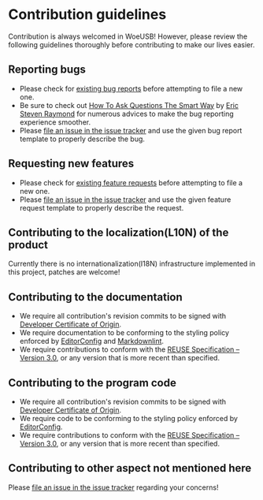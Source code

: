 # Contribution guidelines

Contribution is always welcomed in WoeUSB!  However, please review the following guidelines thoroughly before contributing to make our lives easier.

## Reporting bugs

* Please check for [existing bug reports](https://github.com/WoeUSB/WoeUSB/issues?q=is%3Aissue+label%3Abug+) before attempting to file a new one.
* Be sure to check out [How To Ask Questions The Smart Way](http://www.catb.org/~esr/faqs/smart-questions.html) by [Eric Steven Raymond](http://www.catb.org/~esr/) for numerous advices to make the bug reporting experience smoother.
* Please [file an issue in the issue tracker](https://github.com/WoeUSB/WoeUSB/issues/new) and use the given bug report template to properly describe the bug.

## Requesting new features

* Please check for [existing feature requests](https://github.com/WoeUSB/WoeUSB/issues?q=is%3Aissue+label%3Aenhancement+) before attempting to file a new one.
* Please [file an issue in the issue tracker](https://github.com/WoeUSB/WoeUSB/issues/new) and use the given feature request template to properly describe the request.

## Contributing to the localization(L10N) of the product

Currently there is no internationalization(I18N) infrastructure implemented in this project, patches are welcome!

## Contributing to the documentation

* We require all contribution's revision commits to be signed with [Developer Certificate of Origin](https://developercertificate.org/).
* We require documentation to be conforming to the styling policy enforced by [EditorConfig](.editorconfig) and [Markdownlint](.markdownlint.yml).
* We require contributions to conform with the [REUSE Specification – Version 3.0](https://reuse.software/spec/), or any version that is more recent than specified.

## Contributing to the program code

* We require all contribution's revision commits to be signed with [Developer Certificate of Origin](https://developercertificate.org/).
* We require code to be conforming to the styling policy enforced by [EditorConfig](.editorconfig).
* We require contributions to conform with the [REUSE Specification – Version 3.0](https://reuse.software/spec/), or any version that is more recent than specified.

## Contributing to other aspect not mentioned here

Please [file an issue in the issue tracker](https://github.com/WoeUSB/WoeUSB/issues/new) regarding your concerns!
